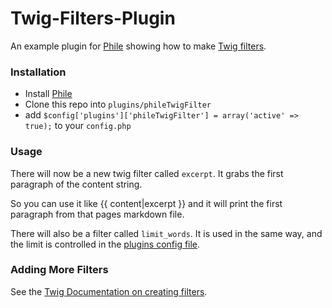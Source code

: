 Twig-Filters-Plugin
===================

An example plugin for [Phile](https://github.com/PhileCMS/Phile) showing how to make [Twig filters](http://twig.sensiolabs.org/doc/advanced.html#filters).

### Installation

* Install [Phile](https://github.com/PhileCMS/Phile)
* Clone this repo into `plugins/phileTwigFilter`
* add `$config['plugins']['phileTwigFilter'] = array('active' => true);` to your `config.php`

### Usage

There will now be a new twig filter called `excerpt`. It grabs the first paragraph of the content string.

So you can use it like {{ content|excerpt }} and it will print the first paragraph from that pages markdown file.

There will also be a filter called `limit_words`. It is used in the same way, and the limit is controlled in the [plugins config file](https://github.com/PhileCMS/Twig-Filters-Plugin/blob/master/config.php#L3).

### Adding More Filters

See the [Twig Documentation on creating filters](http://twig.sensiolabs.org/doc/advanced.html#filters).